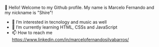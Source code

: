  👋 Hello! Welcome to my Github profile.
 My name is Marcelo Fernando and my nickname is "Shire"!
- 👀 I’m interested in tecnology and music as well
- 🌱 I’m currently learning HTML, CSSs and JavaScript
- 📫 How to reach me https://www.linkedin.com/in/marcelofernandosilvabarros/

